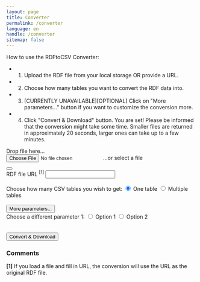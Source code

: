 ```yaml
---
layout: page
title: Converter
permalink: /converter
language: en
handle: /converter
sitemap: false
---
```

How to use the RDFtoCSV Converter:
- 1) Upload the RDF file from your local storage OR provide a URL.
- 2) Choose how many tables you want to convert the RDF data into.
- 3) [CURRENTLY UNAVAILABLE][OPTIONAL] Click on "More parameters..." button if you want to customize the conversion more.
- 4) Click "Convert & Download" button.
You are set! Please be informed that the conversion might take some time. Smaller files are returned in approximately 20 seconds, larger ones can take up to a few minutes.

<form id="rdfandconfiguration" action="https://rdf-to-csvw.onrender.com/rdftocsvw" method="post">
    <script src="https://ajax.googleapis.com/ajax/libs/jquery/1.11.1/jquery.min.js"></script>
    <div id="drop-zone">
        Drop file here...<br>
                <div id="holderForFileInputAndBin">
            <label class="label" id="labelForFileInput" for="file">
                <input type="file" name="file" id="file" required/>
                <span id="spanForFileInput">...or select a file</span>
                <p id="fileName"></p>
            </label>
            <button class="clear-button" id="clearButton">
                <i class="fa-regular fa-trash-can"></i>
            </button>
        </div>
    </div>
    <div class="top-and-bottom-margin">
        <label for="fileURL">RDF file URL <sup class="comment-marker" data-index="1">[1]</sup></label>
        <input type="text" id="fileURL" name="fileURL" required> 
    </div>    
    <br>
    <div class="top-and-bottom-margin">
        <label>Choose how many CSV tables you wish to get:</label>
            <label>
            <input type="radio" name="choice" value="basicQuery" checked="checked" >
                One table
            </label>
            <label>
            <input type="radio" name="choice" value="splitQuery">
                Multiple tables
            </label>
    </div>    
        <br>
            <button id="toggleButton" class="top-and-bottom-margin">More parameters...</button>
        <div id="toggleContent">
            <label>Choose a different parameter 1:</label>
    <label>
        <input type="radio" name="choice2" value="opt1" >
            Option 1
        </label>
        <label>
        <input type="radio" name="choice2" value="opt2">
            Option 2
        </label><br>
        </div>
    <br><br>
    <input type="submit" value="Convert & Download" id="submitButton" class="top-and-bottom-margin">
</form>
<div id="countdown" style="display: none;">30</div>
<div id="responsePlace">
<label id="previewLabel"></label>
</div>

<div id="errorMessage" style="color: red; display: none;"></div>

<div id="comments">
    <h3>Comments</h3>
    <div class="comment" id="comment-1">
        <strong>[1]</strong> If you load a file and fill in URL, the conversion will use the URL as the original RDF file.
    </div>
</div>

<script type="text/javascript" src="https://ladymalande.github.io/{{ base.url }}/{{ 'assets/sendPost.js' | relative_url }}"></script>